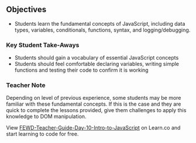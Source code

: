 ## Objectives

* Students learn the fundamental concepts of JavaScript, including data types, variables, conditionals, functions, syntax, and logging/debugging.

### Key Student Take-Aways

* Students should gain a vocabulary of essential JavaScript concepts
* Students should feel comfortable declaring variables, writing simple functions and testing their code to confirm it is working

### Teacher Note

Depending on level of previous experience, some students may be more familiar with these fundamental concepts. If this is the case and they are quick to complete the lessons provided, give them challenges to apply this knowledge to DOM manipulation. 

<p class='util--hide'>View <a href='https://learn.co/lessons/fewd-teacher-guide-day-10-intro-to-javascript'>FEWD-Teacher-Guide-Day-10-Intro-to-JavaScript</a> on Learn.co and start learning to code for free.</p>
